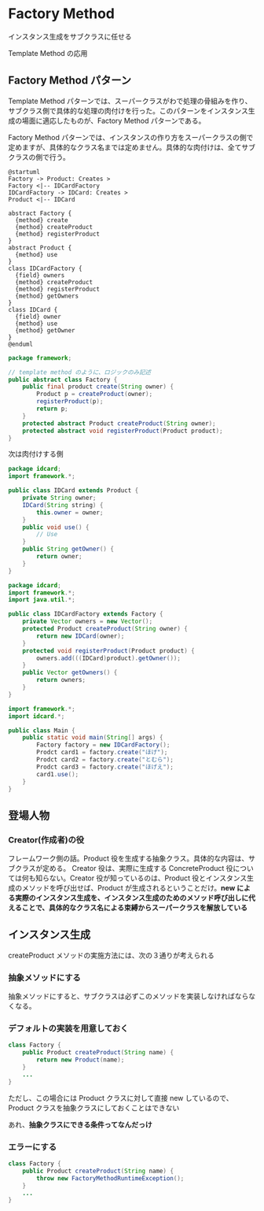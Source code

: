 # Factory Method
インスタンス生成をサブクラスに任せる

Template Method の応用

## Factory Method パターン
Template Method パターンでは、スーパークラスがわで処理の骨組みを作り、サブクラス側で具体的な処理の肉付けを行った。このパターンをインスタンス生成の場面に適応したものが、Factory Method パターンである。

Factory Method パターンでは、インスタンスの作り方をスーパークラスの側で定めますが、具体的なクラス名までは定めません。具体的な肉付けは、全てサブクラスの側で行う。


```plantuml
@startuml
Factory -> Product: Creates >
Factory <|-- IDCardFactory
IDCardFactory -> IDCard: Creates >
Product <|-- IDCard

abstract Factory {
  {method} create
  {method} createProduct
  {method} registerProduct
}
abstract Product {
  {method} use
}
class IDCardFactory {
  {field} owners
  {method} createProduct
  {method} registerProduct
  {method} getOwners
}
class IDCard {
  {field} owner
  {method} use
  {method} getOwner
}
@enduml
```

```java
package framework;

// template method のように、ロジックのみ記述
public abstract class Factory {
    public final product create(String owner) {
        Product p = createProduct(owner);
        registerProduct(p);
        return p;
    }
    protected abstract Product createProduct(String owner);
    protected abstract void registerProduct(Product product);
}
```

次は肉付けする側

```java
package idcard;
import framework.*;

public class IDCard extends Product {
    private String owner;
    IDCard(String string) {
        this.owner = owner;
    }
    public void use() {
        // Use
    }
    public String getOwner() {
        return owner;
    }
}
```

```java
package idcard;
import framework.*;
import java.util.*;

public class IDCardFactory extends Factory {
    private Vector owners = new Vector();
    protected Product createProduct(String owner) {
        return new IDCard(owner);
    }
    protected void registerProduct(Product product) {
        owners.add(((IDCard)product).getOwner());
    }
    public Vector getOwners() {
        return owners;
    }
}
```

```java
import framework.*;
import idcard.*;

public class Main {
    public static void main(String[] args) {
        Factory factory = new IDCardFactory();
        Prodct card1 = factory.create("ほげ");
        Prodct card2 = factory.create("とむら");
        Prodct card3 = factory.create("ほげえ");
        card1.use();
    }
}
```

## 登場人物

### Creator(作成者)の役
フレームワーク側の話。Product 役を生成する抽象クラス。具体的な内容は、サブクラスが定める。
Creator 役は、実際に生成する ConcreteProduct 役については何も知らない。Creator 役が知っているのは、Product 役とインスタンス生成のメソッドを呼び出せば、Product が生成されるということだけ。**new による実際のインスタンス生成を、インスタンス生成のためのメソッド呼び出しに代えることで、具体的なクラス名による束縛からスーパークラスを解放している**

## インスタンス生成
createProduct メソッドの実施方法には、次の３通りが考えられる

### 抽象メソッドにする
抽象メソッドにすると、サブクラスは必ずこのメソッドを実装しなければならなくなる。

### デフォルトの実装を用意しておく
```java
class Factory {
    public Product createProduct(String name) {
        return new Product(name);
    }
    ...
}
```

ただし、この場合には Product クラスに対して直接 new しているので、Product クラスを抽象クラスにしておくことはできない

あれ、**抽象クラスにできる条件ってなんだっけ**

### エラーにする
```java
class Factory {
    public Product createProduct(String name) {
        throw new FactoryMethodRuntimeException();
    }
    ...
}
```
